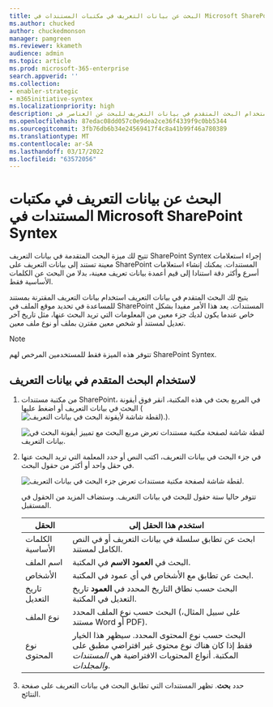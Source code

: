 ```yaml
---
title: البحث عن بيانات التعريف في مكتبات المستندات في Microsoft SharePoint Syntex
ms.author: chucked
author: chuckedmonson
manager: pamgreen
ms.reviewer: kkameth
audience: admin
ms.topic: article
ms.prod: microsoft-365-enterprise
search.appverid: ''
ms.collection:
- enabler-strategic
- m365initiative-syntex
ms.localizationpriority: high
description: تعرف على كيفية استخدام البحث المتقدم في بيانات التعريف للبحث عن العناصر في SharePoint المستندات باستخدام SharePoint Syntex.
ms.openlocfilehash: 87edac08dd057c0e9dea2ce36f4339f9c0bb5344
ms.sourcegitcommit: 3fb76db6b34e24569417f4c8a41b99f46a780389
ms.translationtype: MT
ms.contentlocale: ar-SA
ms.lasthandoff: 03/17/2022
ms.locfileid: "63572056"
---
```

# <a name="search-for-metadata-in-document-libraries-in-microsoft-sharepoint-syntex"></a>البحث عن بيانات التعريف في مكتبات المستندات في Microsoft SharePoint Syntex

تتيح لك ميزة البحث المتقدمة في بيانات التعريف SharePoint Syntex إجراء استعلامات معينة تستند إلى بيانات التعريف على SharePoint المستندات. يمكنك إنشاء استعلامات أسرع وأكثر دقة استنادا إلى قيم أعمدة بيانات تعريف معينة، بدلا من البحث عن الكلمات الأساسية فقط.

يتيح لك البحث المتقدم في بيانات التعريف استخدام بيانات التعريف المقترنة بمستند للمساعدة في تحديد موقع الملف في SharePoint المستندات. يعد هذا الأمر مفيدا بشكل خاص عندما يكون لديك جزء معين من المعلومات التي تريد البحث عنها، مثل تاريخ آخر تعديل لمستند أو شخص معين مقترن بملف أو نوع ملف معين.

> [!NOTE]
> تتوفر هذه الميزة فقط للمستخدمين المرخص لهم SharePoint Syntex. 

## <a name="to-use-advanced-metadata-search"></a>لاستخدام البحث المتقدم في بيانات التعريف

1. من مكتبة مستندات SharePoint، في المربع بحث في هذه المكتبة،  انقر فوق أيقونة البحث في بيانات التعريف أو اضغط عليها (![لقطة شاشة لأيقونة البحث في بيانات التعريف).).](../media/content-understanding/metadata-search-icon.png)

    ![لقطة شاشة لصفحة مكتبة مستندات تعرض مربع البحث مع تمييز أيقونة البحث في بيانات التعريف.](../media/content-understanding/metadata-search-box.png)

2. في جزء البحث في بيانات التعريف، اكتب النص أو حدد المعلمة التي تريد البحث عنها في حقل واحد أو أكثر من حقول البحث.

    ![لقطة شاشة لصفحة مكتبة مستندات تعرض جزء البحث في بيانات التعريف.](../media/content-understanding/metadata-search-pane.png)

   تتوفر حاليا ستة حقول للبحث في بيانات التعريف. وستضاف المزيد من الحقول في المستقبل.

   |الحقل    |استخدم هذا الحقل إلى  |
   |---------|---------|
   |الكلمات الأساسية |ابحث عن تطابق سلسلة في بيانات التعريف أو في النص الكامل لمستند. |
   |اسم الملف     |البحث في **العمود الاسم** في المكتبة.          |
   |الأشخاص   |ابحث عن تطابق مع الأشخاص في أي عمود في المكتبة.   |
   |تاريخ التعديل |البحث حسب نطاق التاريخ المحدد في **العمود** تاريخ التعديل في المكتبة.         |
   |نوع الملف     |البحث حسب نوع الملف المحدد (على سبيل المثال، مستند Word أو PDF).        |
   |نوع المحتوى  |البحث حسب نوع المحتوى المحدد. سيظهر هذا الخيار فقط إذا كان هناك نوع محتوى غير افتراضي مطبق على المكتبة. أنواع المحتويات الافتراضية هي *المستندات* *والمجلدات*.        |

3. حدد **بحث**. تظهر المستندات التي تطابق البحث في بيانات التعريف على صفحة النتائج. 
